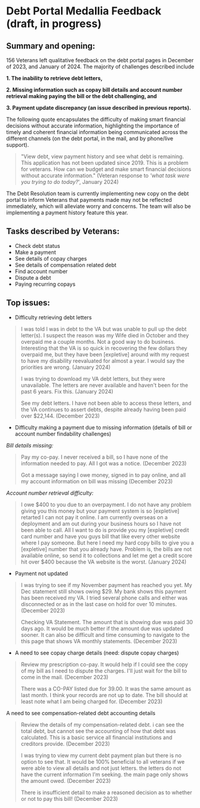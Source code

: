 # Debt Portal Medallia Feedback (draft, in progress)

## **Summary and opening:**

156 Veterans left qualitative feedback on the debt portal pages in December of 2023, and January of 2024. The majority of challenges described include 

**1. The inability to retrieve debt letters,** 

**2. Missing information such as copay bill details and account number retrieval making paying the bill or the debt challenging, and**
 
**3.  Payment update discrepancy (an issue described in previous reports).**

The following quote encapsulates the difficulty of making smart financial decisions without accurate information, highlighting the importance of timely and coherent financial information being communicated across the different channels (on the debt portal, in the mail, and by phone/live support).

> "View debt, view payment history and see what debt is remaining. This
> application has not been updated since 2019. This is a problem for
> veterans. How can we budget and make smart financial decisions without
> accurate information." (Veteran response to *'what task were you trying
> to do today?*', January 2024)

The Debt Resolution team is currently implementing new copy on the debt portal to inform Veterans that payments made may not be reflected immediately, which will alleviate worry and concerns. The team will also be implementing a payment history feature this year.


## **Tasks described by Veterans:**

-   Check debt status
-   Make a payment
-   See details of copay charges
-   See details of compensation related debt
-   Find account number
-   Dispute a debt
-   Paying recurring copays

## **Top issues:**

- Difficulty retrieving debt letters

> I was told I was in debt to the VA but was unable to pull up the debt
> letter(s). I suspect the reason was my Wife died in October and they
> overpaid me a couple months. Not a good way to do business.
> Interesting that the VA is so quick in recovering the few dollars they
> overpaid me, but they have been [expletive] around with my request to
> have my disability reevaluated for almost a year. I would say the
> priorities are wrong. (January 2024)
> 
> I was trying to download my VA debt letters, but they were
> unavailable. The letters are never available and haven't been for the
> past 6 years. Fix this. (January 2024)
> 
> See my debt letters. I have not been able to access these letters, and
> the VA continues to assert debts, despite already having been paid
> over $22,144. (December 2023)

-   Difficulty making a payment due to missing information (details of bill or account number findability challenges)

*Bill details missing:*

> Pay my co-pay. I never received a bill, so I have none of the
> information needed to pay. All I got was a notice. (December 2023)
> 
> Got a message saying I owe money, signed in to pay online, and all my
> account information on bill was missing (December 2023)

*Account number retrieval difficulty:*

> I owe $400 to you due to an overpayment. I do not have any problem
> giving you this money but your payment system is so [expletive]
> retarted I can not pay it online. I am currently overseas on a
> deployment and am out during your business hours so I have not been
> able to call. All I want to do is provide you my [expletive] credit
> card number and have you guys bill that like every other website where
> I pay someone. But here I need my hard copy bills to give you a
> [expletive] number that you already have. Problem is, the bills are
> not available online, so send it to collections and let me get a
> credit score hit over $400 because the VA website is the worst.
> (January 2024)

 *  Payment not updated

> I was trying to see if my November payment has reached you yet. My Dec
> statement still shows owing $29. My bank shows this payment has been
> received my VA. I tried several phone calls and either was
> disconnected or as in the last case on hold for over 10 minutes.
> (December 2023)
> 
> Checking VA Statement. The amount that is showing due was paid 30 days
> ago. It would be much better if the amount due was updated sooner. It
> can also be difficult and time consuming to navigate to the this page
> that shows VA monthly statements. (December 2023)

  * A need to see copay charge details (need: dispute copay charges)

> Review my prescription co-pay. It would help if I could see the copy
> of my bill as I need to dispute the charges. I'll just wait for the
> bill to come in the mail. (December 2023)
> 
> There was a CO-PAY listed due for 39.00. It was the same amount as
> last month. I think your records are not up to date. The bill should
> at least note what I am being charged for. (December 2023)

   A need to see compensation-related debt accounting details

> Review the details of my compensation-related debt. i can see the
> total debt, but cannot see the accounting of how that debt was
> calculated. This is a basic service all financial institutions and
> creditors provide. (December 2023)
> 
> I was trying to view my current debt payment plan but there is no
> option to see that. It would be 100% beneficial to all veterans if we
> were able to view all details and not just letters. the letters do not
> have the current information I'm seeking. the main page only shows the
> amount owed. (December 2023)
> 
> There is insufficient detail to make a reasoned decision as to whether
> or not to pay this bill! (December 2023)
